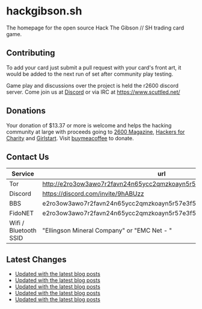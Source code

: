 # hackgibson.sh
The homepage for the open source Hack The Gibson // SH trading card game.


## Contributing

To add your card just submit a pull request with your card's front art, it would be added to the next run of set after community play testing.

Game play and discussions over the project is held the r2600 discord server. Come join us at [Discord](https://discord.com/invite/9hABUzz) or via IRC at https://www.scuttled.net/


## Donations

Your donation of $13.37 or more is welcome and helps the hacking community at large with proceeds going to [2600 Magazine](https://2600.com/), [Hackers for Charity](https://hackersforcharity.org) and [Girlstart](https://girlstart.org).  Visit [buymeacoffee](https://www.buymeacoffee.com/hackgibson.sh) to donate.


## Contact Us

Service | url
-|-
Tor | http://e2ro3ow3awo7r2favn24n65ycc2qmzkoayn5r57e3f56nvjwdcgg32ad.onion
Discord | https://discord.com/invite/9hABUzz
BBS | e2ro3ow3awo7r2favn24n65ycc2qmzkoayn5r57e3f56nvjwdcgg32ad.onion:23
FidoNET | e2ro3ow3awo7r2favn24n65ycc2qmzkoayn5r57e3f56nvjwdcgg32ad.onion:24554
Wifi / Bluetooth SSID | "Ellingson Mineral Company" or "EMC Net - <fidonet address>"

## Latest Changes
<!-- BLOG-POST-LIST:START -->
- [Updated with the latest blog posts](https://github.com/DFW2600/hackgibson.sh/commit/0ed16b0469a8fd8f9792a81fe171573df7bb0adf)
- [Updated with the latest blog posts](https://github.com/DFW2600/hackgibson.sh/commit/07c568ec9688a71e476cee73d0440aedcd6604bf)
- [Updated with the latest blog posts](https://github.com/DFW2600/hackgibson.sh/commit/62cf4155b8c312d91a43d028969aa7f7cc3565a3)
- [Updated with the latest blog posts](https://github.com/DFW2600/hackgibson.sh/commit/26318144b9e404a0a15ebcf89c2d57b65781c92a)
- [Updated with the latest blog posts](https://github.com/DFW2600/hackgibson.sh/commit/0d0e957ccd6b49596469f2d9dc380c24b2e425f1)
<!-- BLOG-POST-LIST:END -->
